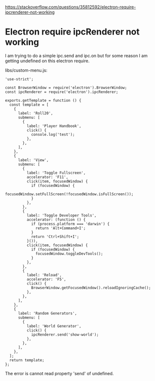 <a href="https://stackoverflow.com/questions/35812592/electron-require-ipcrenderer-not-working">https://stackoverflow.com/questions/35812592/electron-require-ipcrenderer-not-working</a><div id="articleHeader"><h1>Electron require ipcRenderer not working</h1></div>

<p>I am trying to do a simple ipc.send and ipc.on but for some reason I am getting undefined on this electron require.</p>

<p>libs/custom-menu.js:</p>

<pre><code>'use-strict';

const BrowserWindow = require('electron').BrowserWindow;
const ipcRenderer = require('electron').ipcRenderer;

exports.getTemplate = function () {
  const template = [
    {
      label: 'Roll20',
      submenu: [
        {
          label: 'Player Handbook',
          click() {
            console.log('test');
          },
        },
      ],
    },
    {
      label: 'View',
      submenu: [
        {
          label: 'Toggle Fullscreen',
          accelerator: 'F11',
          click(item, focusedWindow) {
            if (focusedWindow) {
              focusedWindow.setFullScreen(!focusedWindow.isFullScreen());
            }
          },
        },
        {
          label: 'Toggle Developer Tools',
          accelerator: (function () {
            if (process.platform === 'darwin') {
              return 'Alt+Command+I';
            }
            return 'Ctrl+Shift+I';
          }()),
          click(item, focusedWindow) {
            if (focusedWindow) {
              focusedWindow.toggleDevTools();
            }
          },
        },
        {
          label: 'Reload',
          accelerator: 'F5',
          click() {
            BrowserWindow.getFocusedWindow().reloadIgnoringCache();
          },
        },
      ],
    },
    {
      label: 'Random Generators',
      submenu: [
        {
          label: 'World Generator',
          click() {
            ipcRenderer.send('show-world');
          },
        },
      ],
    },
  ];
  return template;
};
</code></pre>

<p>The error is 
cannot read property 'send' of undefined.</p>
    